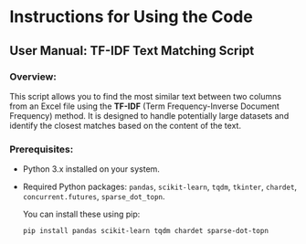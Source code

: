 # Instructions for Using the Code
## User Manual: TF-IDF Text Matching Script

### Overview:
This script allows you to find the most similar text between two columns from an Excel file using the **TF-IDF** (Term Frequency-Inverse Document Frequency) method. It is designed to handle potentially large datasets and identify the closest matches based on the content of the text.

### Prerequisites:
- Python 3.x installed on your system.
- Required Python packages: `pandas`, `scikit-learn`, `tqdm`, `tkinter`, `chardet`, `concurrent.futures`, `sparse_dot_topn`.
  
  You can install these using pip:
  ```bash
  pip install pandas scikit-learn tqdm chardet sparse-dot-topn
